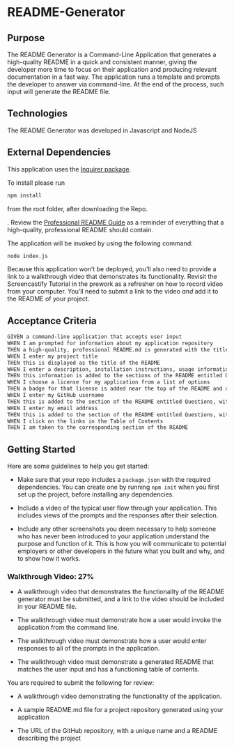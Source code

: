 # README-Generator

## Purpose

The README Generator is a Command-Line Application that generates a high-quality README in a quick and consistent manner, giving the developer more time to focus on their application and producing relevant documentation in a fast way. The application runs a template and prompts the developer to answer via command-line. At the end of the process, such input will generate the README file.

## Technologies

The README Generator was developed in Javascript and NodeJS

## External Dependencies

This application uses the [Inquirer package](https://www.npmjs.com/package/inquirer).

To install please run

```bash
npm install
```

from the root folder, after downloading the Repo.

. Review the [Professional README Guide](https://coding-boot-camp.github.io/full-stack/github/professional-readme-guide) as a reminder of everything that a high-quality, professional README should contain.

The application will be invoked by using the following command:

```bash
node index.js
```

Because this application won’t be deployed, you’ll also need to provide a link to a walkthrough video that demonstrates its functionality. Revisit the Screencastify Tutorial in the prework as a refresher on how to record video from your computer. You’ll need to submit a link to the video _and_ add it to the README of your project.

## Acceptance Criteria

```md
GIVEN a command-line application that accepts user input
WHEN I am prompted for information about my application repository
THEN a high-quality, professional README.md is generated with the title of my project and sections entitled Description, Table of Contents, Installation, Usage, License, Contributing, Tests, and Questions
WHEN I enter my project title
THEN this is displayed as the title of the README
WHEN I enter a description, installation instructions, usage information, contribution guidelines, and test instructions
THEN this information is added to the sections of the README entitled Description, Installation, Usage, Contributing, and Tests
WHEN I choose a license for my application from a list of options
THEN a badge for that license is added near the top of the README and a notice is added to the section of the README entitled License that explains which license the application is covered under
WHEN I enter my GitHub username
THEN this is added to the section of the README entitled Questions, with a link to my GitHub profile
WHEN I enter my email address
THEN this is added to the section of the README entitled Questions, with instructions on how to reach me with additional questions
WHEN I click on the links in the Table of Contents
THEN I am taken to the corresponding section of the README
```

## Getting Started

Here are some guidelines to help you get started:

- Make sure that your repo includes a `package.json` with the required dependencies. You can create one by running `npm init` when you first set up the project, before installing any dependencies.

- Include a video of the typical user flow through your application. This includes views of the prompts and the responses after their selection.

- Include any other screenshots you deem necessary to help someone who has never been introduced to your application understand the purpose and function of it. This is how you will communicate to potential employers or other developers in the future what you built and why, and to show how it works.

### Walkthrough Video: 27%

- A walkthrough video that demonstrates the functionality of the README generator must be submitted, and a link to the video should be included in your README file.

- The walkthrough video must demonstrate how a user would invoke the application from the command line.

- The walkthrough video must demonstrate how a user would enter responses to all of the prompts in the application.

- The walkthrough video must demonstrate a generated README that matches the user input and has a functioning table of contents.

You are required to submit the following for review:

- A walkthrough video demonstrating the functionality of the application.

- A sample README.md file for a project repository generated using your application

- The URL of the GitHub repository, with a unique name and a README describing the project
